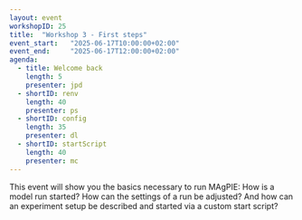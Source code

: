 ```yaml
---
layout: event
workshopID: 25
title:  "Workshop 3 - First steps"
event_start:   "2025-06-17T10:00:00+02:00"
event_end:     "2025-06-17T12:00:00+02:00"
agenda:
  - title: Welcome back
    length: 5
    presenter: jpd 
  - shortID: renv
    length: 40
    presenter: ps
  - shortID: config
    length: 35
    presenter: dl
  - shortID: startScript
    length: 40
    presenter: mc
---
```


This event will show you the basics necessary to run MAgPIE: How is a model run started? How can the settings of a run be adjusted? And how can an experiment setup be described and started via a custom start script?
